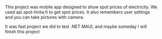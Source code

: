 This project was mobile app designed to show spot prices of electricity.
We used api.spot-hinta.fi to get spot prices.
It also remembers user settings and you can take pictures with camera.

It was fast project we did to test .NET MAUI, and maybe someday I will finish this project
